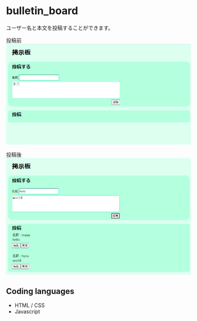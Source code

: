 # bulletin_board

ユーザー名と本文を投稿することができます。

投稿前
![bulletin_board1](/image/image1.png)

投稿後
![bulletin_board2](/image/image2.png)

## Coding languages

- HTML / CSS
- Javascript
